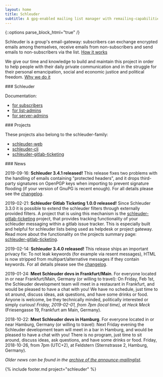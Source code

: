 ```yaml
---
layout: home
title: Schleuder
subtitle: A gpg-enabled mailing list manager with remailing-capabilities.
---
```


{::options parse_block_html="true" /}

Schleuder is a group's email-gateway: subscribers can exchange encrypted emails among themselves, receive emails from non-subscribers and send emails to non-subscribers via the list. [How it works](schleuder/docs/concept.html)

We give our time and knowledge to build and maintain this project in order to help people with their daily private communication and in the struggle for their personal emancipation, social and economic justice and political freedom. [Why we do it](MISSION_STATEMENT.html)

<div class='row'>
<div class='block smallblock'>
### Schleuder

Documentation:

* [for subscribers](schleuder/docs/subscribers.html)
* [for list-admins](schleuder/docs/list-admins.html)
* [for server-admins](schleuder/docs/server-admins.html)
</div>

<div class='block smallblock'>
### Projects

These projects also belong to the schleuder-family:

* [schleuder-web](schleuder-web)
* [schleuder-cli](schleuder-cli)
* [schleuder-gitlab-ticketing](schleuder-gitlab-ticketing)
</div>
</div>


<div class='block' id='news'>
### News

<span class='date'>2019-09-16</span>: **Schleuder 3.4.1 released!** This release fixes two problems with the handling of emails containing "protected headers", and it drops third-party signatures on OpenPGP keys when importing to prevent signature flooding (if your version of GnuPG is recent enough). For all details please see the [changelog](https://0xacab.org/schleuder/schleuder/blob/master/CHANGELOG.md#341-2019-09-16).

<span class='date'>2019-02-21</span>: **Schleuder Gitlab Ticketing 1.0.0 released!** Since Schleuder 3.3.0 it is possible to extend the schleuder filters through externally provided filters. A project that is using this mechanism is the [schleuder-gitlab-ticketing](schleuder-gitlab-ticketing) project, that provides tracking functionality of your schleuder messaging within a gitlab issue tracker. This is especially built and helpful for schleuder lists being used as helpdesk or project gateway. Read more about the functionality on the projects summary page: [schleuder-gitlab-ticketing](schleuder-gitlab-ticketing).

<span class='date'>2019-02-14</span>: **Schleuder 3.4.0 released!** This release ships an important privacy fix: To not leak keywords (for example via resent messages), HTML is now stripped from multipart/alternative messages if they contain keywords. For all details please see the [changelog](https://0xacab.org/schleuder/schleuder/blob/master/CHANGELOG.md#340-2019-02-14).

<span class='date'>2019-01-24</span>: **Meet Schleuder devs in Frankfurt/Main**. For everyone located in or near Frankfurt/Main, Germany (or willing to travel): On Friday, Feb 1st, the Schleuder development team will meet in a restaurant in Frankfurt, and would be pleased to have a chat with you! We have no schedule, just time to sit around, discuss ideas, ask questions, and have some drinks or food. Anyone is welcome, be they technically minded, politically interested or simply curious! *Friday, 2019-02-01, from 7pm (local time), at Heck Meck* (Friesengasse 19, Frankfurt am Main, Germany).

<span class='date'>2018-10-22</span>: **Meet Schleuder devs in Hamburg**. For everyone located in or near Hamburg, Germany (or willing to travel): Next Friday evening the Schleuder development team will meet in a bar in Hamburg, and would be pleased to have a chat with you! There is no program, just time to sit around, discuss ideas, ask questions, and have some drinks or food. Friday, 2018-10-26, from 7pm (UTC+2), at Feldstern (Sternstrasse 2, Hamburg, Germany).


*Older news can be found in the [archive of the announce-mailinglist](https://lists.nadir.org/pipermail/schleuder-announce).*
</div>

{% include footer.md project="schleuder" %}
